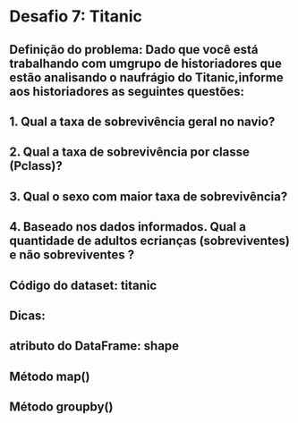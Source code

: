 # Desafio 7: Titanic
 

 
## Definição do problema: Dado que você está trabalhando com umgrupo de historiadores que estão analisando o naufrágio do Titanic,informe aos historiadores as seguintes questões:

## 1. Qual a taxa de sobrevivência geral no navio?  
## 2. Qual a taxa de sobrevivência por classe (Pclass)?
## 3. Qual o sexo com maior taxa de sobrevivência?  
## 4.  Baseado nos dados informados. Qual a quantidade de adultos ecrianças (sobreviventes) e não sobreviventes ?




   ## Código do dataset: titanic

   ## Dicas:   
   ## atributo do DataFrame: shape  
   ## Método map()
   ## Método groupby()
